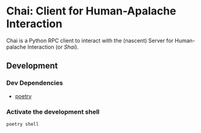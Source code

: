 # Chai: Client for Human-Apalache Interaction

Chai is a Python RPC client to interact with the (nascent) Server for
Human-palache Interaction (or *Shai*).

## Development

### Dev Dependencies

- [poetry](https://python-poetry.org/docs/master/#installing-with-the-official-installer)

### Activate the development shell

```sh
poetry shell
```
